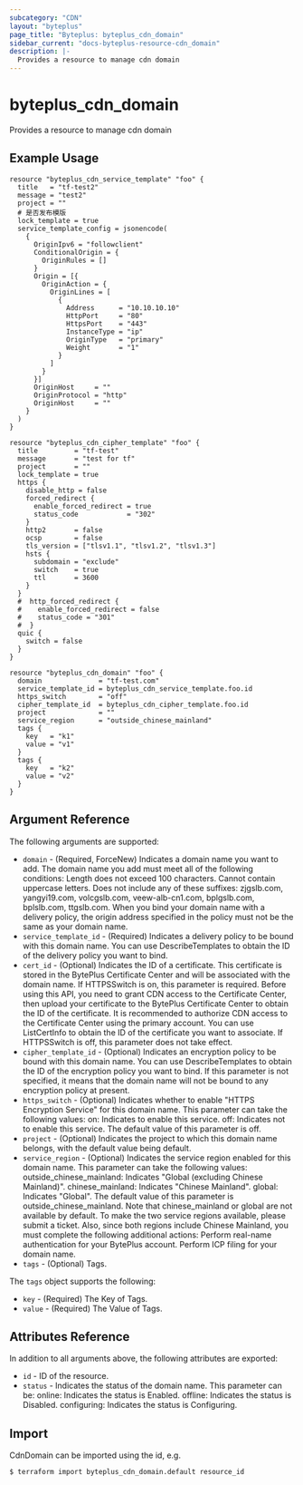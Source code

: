 ```yaml
---
subcategory: "CDN"
layout: "byteplus"
page_title: "Byteplus: byteplus_cdn_domain"
sidebar_current: "docs-byteplus-resource-cdn_domain"
description: |-
  Provides a resource to manage cdn domain
---
```

# byteplus_cdn_domain
Provides a resource to manage cdn domain
## Example Usage
```hcl
resource "byteplus_cdn_service_template" "foo" {
  title   = "tf-test2"
  message = "test2"
  project = ""
  # 是否发布模版
  lock_template = true
  service_template_config = jsonencode(
    {
      OriginIpv6 = "followclient"
      ConditionalOrigin = {
        OriginRules = []
      }
      Origin = [{
        OriginAction = {
          OriginLines = [
            {
              Address      = "10.10.10.10"
              HttpPort     = "80"
              HttpsPort    = "443"
              InstanceType = "ip"
              OriginType   = "primary"
              Weight       = "1"
            }
          ]
        }
      }]
      OriginHost     = ""
      OriginProtocol = "http"
      OriginHost     = ""
    }
  )
}

resource "byteplus_cdn_cipher_template" "foo" {
  title         = "tf-test"
  message       = "test for tf"
  project       = ""
  lock_template = true
  https {
    disable_http = false
    forced_redirect {
      enable_forced_redirect = true
      status_code            = "302"
    }
    http2       = false
    ocsp        = false
    tls_version = ["tlsv1.1", "tlsv1.2", "tlsv1.3"]
    hsts {
      subdomain = "exclude"
      switch    = true
      ttl       = 3600
    }
  }
  #  http_forced_redirect {
  #    enable_forced_redirect = false
  #    status_code = "301"
  #  }
  quic {
    switch = false
  }
}

resource "byteplus_cdn_domain" "foo" {
  domain              = "tf-test.com"
  service_template_id = byteplus_cdn_service_template.foo.id
  https_switch        = "off"
  cipher_template_id  = byteplus_cdn_cipher_template.foo.id
  project             = ""
  service_region      = "outside_chinese_mainland"
  tags {
    key   = "k1"
    value = "v1"
  }
  tags {
    key   = "k2"
    value = "v2"
  }
}
```
## Argument Reference
The following arguments are supported:
* `domain` - (Required, ForceNew) Indicates a domain name you want to add. The domain name you add must meet all of the following conditions: Length does not exceed 100 characters. Cannot contain uppercase letters. Does not include any of these suffixes: zjgslb.com, yangyi19.com, volcgslb.com, veew-alb-cn1.com, bplgslb.com, bplslb.com, ttgslb.com. When you bind your domain name with a delivery policy, the origin address specified in the policy must not be the same as your domain name.
* `service_template_id` - (Required) Indicates a delivery policy to be bound with this domain name. You can use DescribeTemplates to obtain the ID of the delivery policy you want to bind.
* `cert_id` - (Optional) Indicates the ID of a certificate. This certificate is stored in the BytePlus Certificate Center and will be associated with the domain name. If HTTPSSwitch is on, this parameter is required. Before using this API, you need to grant CDN access to the Certificate Center, then upload your certificate to the BytePlus Certificate Center to obtain the ID of the certificate. It is recommended to authorize CDN access to the Certificate Center using the primary account. You can use ListCertInfo to obtain the ID of the certificate you want to associate. If HTTPSSwitch is off, this parameter does not take effect.
* `cipher_template_id` - (Optional) Indicates an encryption policy to be bound with this domain name. You can use DescribeTemplates to obtain the ID of the encryption policy you want to bind. If this parameter is not specified, it means that the domain name will not be bound to any encryption policy at present.
* `https_switch` - (Optional) Indicates whether to enable "HTTPS Encryption Service" for this domain name. This parameter can take the following values: on: Indicates to enable this service. off: Indicates not to enable this service. The default value of this parameter is off.
* `project` - (Optional) Indicates the project to which this domain name belongs, with the default value being default.
* `service_region` - (Optional) Indicates the service region enabled for this domain name. This parameter can take the following values: outside_chinese_mainland: Indicates "Global (excluding Chinese Mainland)". chinese_mainland: Indicates "Chinese Mainland". global: Indicates "Global". The default value of this parameter is outside_chinese_mainland. Note that chinese_mainland or global are not available by default. To make the two service regions available, please submit a ticket. Also, since both regions include Chinese Mainland, you must complete the following additional actions: Perform real-name authentication for your BytePlus account. Perform ICP filing for your domain name.
* `tags` - (Optional) Tags.

The `tags` object supports the following:

* `key` - (Required) The Key of Tags.
* `value` - (Required) The Value of Tags.

## Attributes Reference
In addition to all arguments above, the following attributes are exported:
* `id` - ID of the resource.
* `status` - Indicates the status of the domain name. This parameter can be: online: Indicates the status is Enabled. offline: Indicates the status is Disabled. configuring: Indicates the status is Configuring.


## Import
CdnDomain can be imported using the id, e.g.
```
$ terraform import byteplus_cdn_domain.default resource_id
```

